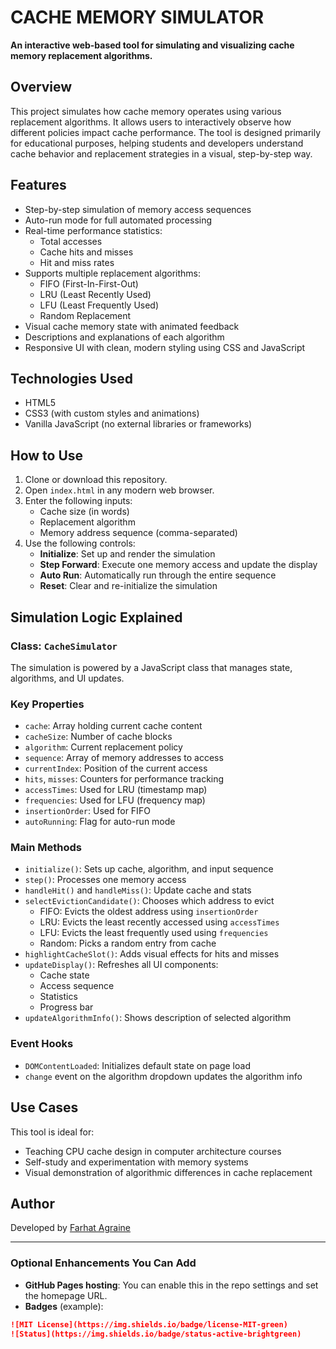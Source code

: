 # CACHE MEMORY SIMULATOR

**An interactive web-based tool for simulating and visualizing cache memory replacement algorithms.**

## Overview

This project simulates how cache memory operates using various replacement algorithms. It allows users to interactively observe how different policies impact cache performance. The tool is designed primarily for educational purposes, helping students and developers understand cache behavior and replacement strategies in a visual, step-by-step way.

## Features

- Step-by-step simulation of memory access sequences
- Auto-run mode for full automated processing
- Real-time performance statistics:
  - Total accesses
  - Cache hits and misses
  - Hit and miss rates
- Supports multiple replacement algorithms:
  - FIFO (First-In-First-Out)
  - LRU (Least Recently Used)
  - LFU (Least Frequently Used)
  - Random Replacement
- Visual cache memory state with animated feedback
- Descriptions and explanations of each algorithm
- Responsive UI with clean, modern styling using CSS and JavaScript

## Technologies Used

- HTML5
- CSS3 (with custom styles and animations)
- Vanilla JavaScript (no external libraries or frameworks)

## How to Use

1. Clone or download this repository.
2. Open `index.html` in any modern web browser.
3. Enter the following inputs:
   - Cache size (in words)
   - Replacement algorithm
   - Memory address sequence (comma-separated)
4. Use the following controls:
   - **Initialize**: Set up and render the simulation
   - **Step Forward**: Execute one memory access and update the display
   - **Auto Run**: Automatically run through the entire sequence
   - **Reset**: Clear and re-initialize the simulation

## Simulation Logic Explained

### Class: `CacheSimulator`

The simulation is powered by a JavaScript class that manages state, algorithms, and UI updates.

### Key Properties

- `cache`: Array holding current cache content
- `cacheSize`: Number of cache blocks
- `algorithm`: Current replacement policy
- `sequence`: Array of memory addresses to access
- `currentIndex`: Position of the current access
- `hits`, `misses`: Counters for performance tracking
- `accessTimes`: Used for LRU (timestamp map)
- `frequencies`: Used for LFU (frequency map)
- `insertionOrder`: Used for FIFO
- `autoRunning`: Flag for auto-run mode

### Main Methods

- `initialize()`: Sets up cache, algorithm, and input sequence
- `step()`: Processes one memory access
- `handleHit()` and `handleMiss()`: Update cache and stats
- `selectEvictionCandidate()`: Chooses which address to evict
  - FIFO: Evicts the oldest address using `insertionOrder`
  - LRU: Evicts the least recently accessed using `accessTimes`
  - LFU: Evicts the least frequently used using `frequencies`
  - Random: Picks a random entry from cache
- `highlightCacheSlot()`: Adds visual effects for hits and misses
- `updateDisplay()`: Refreshes all UI components:
  - Cache state
  - Access sequence
  - Statistics
  - Progress bar
- `updateAlgorithmInfo()`: Shows description of selected algorithm

### Event Hooks

- `DOMContentLoaded`: Initializes default state on page load
- `change` event on the algorithm dropdown updates the algorithm info

## Use Cases

This tool is ideal for:
- Teaching CPU cache design in computer architecture courses
- Self-study and experimentation with memory systems
- Visual demonstration of algorithmic differences in cache replacement

## Author

Developed by [Farhat Agraine](https://github.com/Farhat-141)


---

### Optional Enhancements You Can Add

- **GitHub Pages hosting**: You can enable this in the repo settings and set the homepage URL.
- **Badges** (example):
```md
![MIT License](https://img.shields.io/badge/license-MIT-green)
![Status](https://img.shields.io/badge/status-active-brightgreen)
